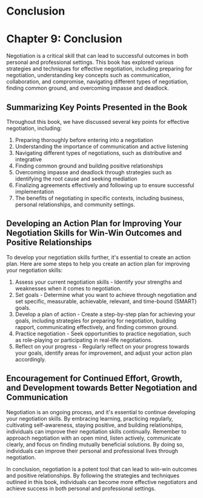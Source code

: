 # Conclusion

Chapter 9: Conclusion
=====================

Negotiation is a critical skill that can lead to successful outcomes in both personal and professional settings. This book has explored various strategies and techniques for effective negotiation, including preparing for negotiation, understanding key concepts such as communication, collaboration, and compromise, navigating different types of negotiation, finding common ground, and overcoming impasse and deadlock.

Summarizing Key Points Presented in the Book
--------------------------------------------

Throughout this book, we have discussed several key points for effective negotiation, including:

1. Preparing thoroughly before entering into a negotiation
2. Understanding the importance of communication and active listening
3. Navigating different types of negotiations, such as distributive and integrative
4. Finding common ground and building positive relationships
5. Overcoming impasse and deadlock through strategies such as identifying the root cause and seeking mediation
6. Finalizing agreements effectively and following up to ensure successful implementation
7. The benefits of negotiating in specific contexts, including business, personal relationships, and community settings.

Developing an Action Plan for Improving Your Negotiation Skills for Win-Win Outcomes and Positive Relationships
---------------------------------------------------------------------------------------------------------------

To develop your negotiation skills further, it's essential to create an action plan. Here are some steps to help you create an action plan for improving your negotiation skills:

1. Assess your current negotiation skills - Identify your strengths and weaknesses when it comes to negotiation.
2. Set goals - Determine what you want to achieve through negotiation and set specific, measurable, achievable, relevant, and time-bound (SMART) goals.
3. Develop a plan of action - Create a step-by-step plan for achieving your goals, including strategies for preparing for negotiation, building rapport, communicating effectively, and finding common ground.
4. Practice negotiation - Seek opportunities to practice negotiation, such as role-playing or participating in real-life negotiations.
5. Reflect on your progress - Regularly reflect on your progress towards your goals, identify areas for improvement, and adjust your action plan accordingly.

Encouragement for Continued Effort, Growth, and Development towards Better Negotiation and Communication
--------------------------------------------------------------------------------------------------------

Negotiation is an ongoing process, and it's essential to continue developing your negotiation skills. By embracing learning, practicing regularly, cultivating self-awareness, staying positive, and building relationships, individuals can improve their negotiation skills continually. Remember to approach negotiation with an open mind, listen actively, communicate clearly, and focus on finding mutually beneficial solutions. By doing so, individuals can improve their personal and professional lives through negotiation.

In conclusion, negotiation is a potent tool that can lead to win-win outcomes and positive relationships. By following the strategies and techniques outlined in this book, individuals can become more effective negotiators and achieve success in both personal and professional settings.